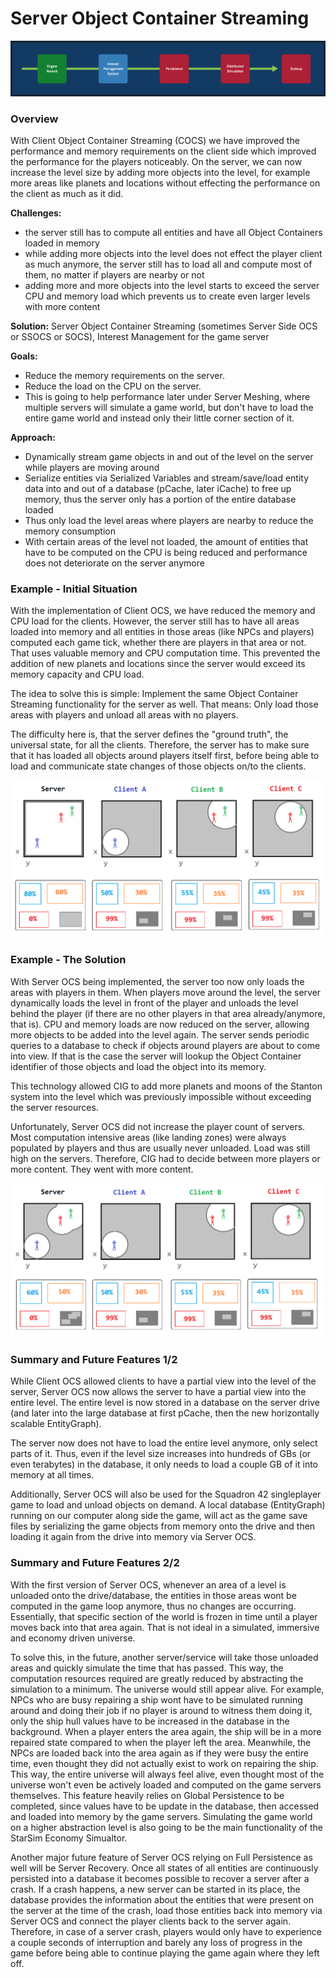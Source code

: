 # Server Object Container Streaming

![Image](/images/milestones/milestone-02.png)

### Overview
With Client Object Container Streaming (COCS) we have improved the performance and memory requirements on the client side which improved the performance for the players noticeably. On the server, we can now increase the level size by adding more objects into the level, for example more areas like planets and locations without effecting the performance on the client as much as it did.

__Challenges:__

* the server still has to compute all entities and have all Object Containers loaded in memory
* while adding more objects into the level does not effect the player client as much anymore, the server still has to load all and compute most of them, no matter if players are nearby or not
* adding more and more objects into the level starts to exceed the server CPU and memory load which prevents us to create even larger levels with more content

__Solution:__ Server Object Container Streaming (sometimes Server Side OCS or SSOCS or SOCS), Interest Management for the game server

__Goals:__

* Reduce the memory requirements on the server.
* Reduce the load on the CPU on the server.
* This is going to help performance later under Server Meshing, where multiple servers will simulate a game world, but don't have to load the entire game world and instead only their little corner section of it.

__Approach:__

* Dynamically stream game objects in and out of the level on the server while players are moving around
* Serialize entities via Serialized Variables and stream/save/load entity data into and out of a database (pCache, later iCache) to free up memory, thus the server only has a portion of the entire database loaded
* Thus only load the level areas where players are nearby to reduce the memory consumption
* With certain areas of the level not loaded, the amount of entities that have to be computed on the CPU is being reduced and performance does not deteriorate on the server anymore

### Example - Initial Situation
With the implementation of Client OCS, we have reduced the memory and CPU load for the clients. However, the server still has to have all areas loaded into memory and all entities in those areas (like NPCs and players) computed each game tick, whether there are players in that area or not. That uses valuable memory and CPU computation time. This prevented the addition of new planets and locations since the server would exceed its memory capacity and CPU load.

The idea to solve this is simple: Implement the same Object Container Streaming functionality for the server as well. That means: Only load those areas with players and unload all areas with no players.

The difficulty here is, that the server defines the "ground truth", the universal state, for all the clients. Therefore, the server has to make sure that it has loaded all objects around players itself first, before being able to load and communicate state changes of those objects on/to the clients.

![Image](/images/server_object_container_streaming/image-01.png)

### Example - The Solution
With Server OCS being implemented, the server too now only loads the areas with players in them. When players move around the level, the server dynamically loads the level in front of the player and unloads the level behind the player (if there are no other players in that area already/anymore, that is). CPU and memory loads are now reduced on the server, allowing more objects to be added into the level again. The server sends periodic queries to a database to check if objects around players are about to come into view. If that is the case the server will lookup the Object Container identifier of those objects and load the object into its memory.

This technology allowed CIG to add more planets and moons of the Stanton system into the level which was previously impossible without exceeding the server resources.

Unfortunately, Server OCS did not increase the player count of servers. Most computation intensive areas (like landing zones) were always populated by players and thus are usually never unloaded. Load was still high on the servers. Therefore, CIG had to decide between more players or more content. They went with more content.

![Image](/images/server_object_container_streaming/image-02.png)

### Summary and Future Features 1/2
While Client OCS allowed clients to have a partial view into the level of the server, Server OCS now allows the server to have a partial view into the entire level. The entire level is now stored in a database on the server drive (and later into the large database at first pCache, then the new horizontally scalable EntityGraph).

The server now does not have to load the entire level anymore, only select parts of it. Thus, even if the level size increases into hundreds of GBs (or even terabytes) in the database, it only needs to load a couple GB of it into memory at all times.

Additionally, Server OCS will also be used for the Squadron 42 singleplayer game to load and unload objects on demand. A local database (EntityGraph) running on our computer along side the game, will act as the game save files by serializing the game objects from memory onto the drive and then loading it again from the drive into memory via Server OCS.


### Summary and Future Features 2/2
With the first version of Server OCS, whenever an area of a level is unloaded onto the drive/database, the entities in those areas wont be computed in the game loop anymore, thus no changes are occurring. Essentially, that specific section of the world is frozen in time until a player moves back into that area again. That is not ideal in a simulated, immersive and economy driven universe.

To solve this, in the future, another server/service will take those unloaded areas and quickly simulate the time that has passed. This way, the computation resources required are greatly reduced by abstracting the simulation to a minimum. The universe would still appear alive. For example, NPCs who are busy repairing a ship wont have to be simulated running around and doing their job if no player is around to witness them doing it, only the ship hull values have to be increased in the database in the background. When a player enters the area again, the ship will be in a more repaired state compared to when the player left the area. Meanwhile, the NPCs are loaded back into the area again as if they were busy the entire time, even thought they did not actually exist to work on repairing the ship. This way, the entire universe will always feel alive, even thought most of the universe won't even be actively loaded and computed on the game servers themselves. This feature heavily relies on Global Persistence to be completed, since values have to be update in the database, then accessed and loaded into memory by the game servers. Simulating the game world on a higher abstraction level is also going to be the main functionality of the StarSim Economy Simualtor.

Another major future feature of Server OCS relying on Full Persistence as well will be Server Recovery. Once all states of all entities are continuously persisted into a database it becomes possible to recover a server after a crash. If a crash happens, a new server can be started in its place, the database provides the information about the entities that were present on the server at the time of the crash, load those entities back into memory via Server OCS and connect the player clients back to the server again. Therefore, in case of a server crash, players would only have to experience a couple seconds of interruption and barely any loss of progress in the game before being able to continue playing the game again where they left off.

